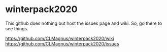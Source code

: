 # winterpack2020

This github does nothing but host the issues page and wiki. So, go there to see things.

https://github.com/CLMagnus/winterpack2020/wiki
https://github.com/CLMagnus/winterpack2020/issues
